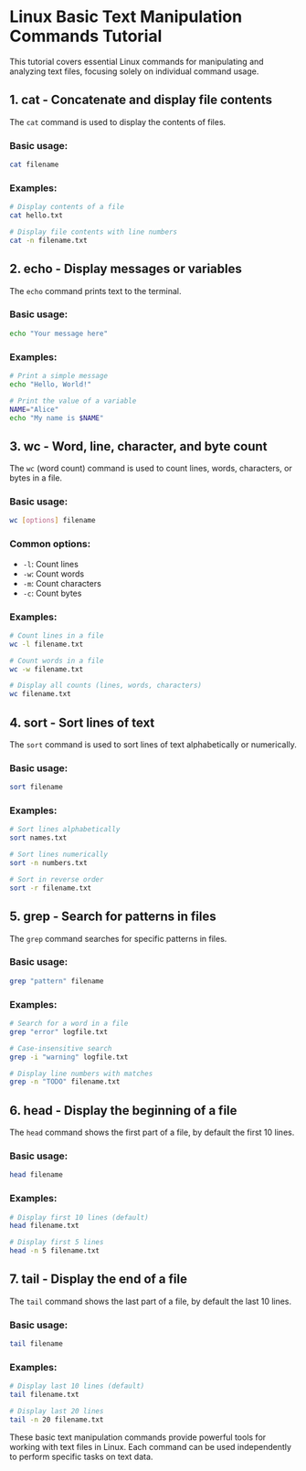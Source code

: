 # Linux Basic Text Manipulation Commands Tutorial

This tutorial covers essential Linux commands for manipulating and analyzing text files, focusing solely on individual command usage.

## 1. cat - Concatenate and display file contents

The `cat` command is used to display the contents of files.

### Basic usage:
```bash
cat filename
```

### Examples:
```bash
# Display contents of a file
cat hello.txt

# Display file contents with line numbers
cat -n filename.txt
```

## 2. echo - Display messages or variables

The `echo` command prints text to the terminal.

### Basic usage:
```bash
echo "Your message here"
```

### Examples:
```bash
# Print a simple message
echo "Hello, World!"

# Print the value of a variable
NAME="Alice"
echo "My name is $NAME"
```

## 3. wc - Word, line, character, and byte count

The `wc` (word count) command is used to count lines, words, characters, or bytes in a file.

### Basic usage:
```bash
wc [options] filename
```

### Common options:
- `-l`: Count lines
- `-w`: Count words
- `-m`: Count characters
- `-c`: Count bytes

### Examples:
```bash
# Count lines in a file
wc -l filename.txt

# Count words in a file
wc -w filename.txt

# Display all counts (lines, words, characters)
wc filename.txt
```

## 4. sort - Sort lines of text

The `sort` command is used to sort lines of text alphabetically or numerically.

### Basic usage:
```bash
sort filename
```

### Examples:
```bash
# Sort lines alphabetically
sort names.txt

# Sort lines numerically
sort -n numbers.txt

# Sort in reverse order
sort -r filename.txt
```

## 5. grep - Search for patterns in files

The `grep` command searches for specific patterns in files.

### Basic usage:
```bash
grep "pattern" filename
```

### Examples:
```bash
# Search for a word in a file
grep "error" logfile.txt

# Case-insensitive search
grep -i "warning" logfile.txt

# Display line numbers with matches
grep -n "TODO" filename.txt
```

## 6. head - Display the beginning of a file

The `head` command shows the first part of a file, by default the first 10 lines.

### Basic usage:
```bash
head filename
```

### Examples:
```bash
# Display first 10 lines (default)
head filename.txt

# Display first 5 lines
head -n 5 filename.txt
```

## 7. tail - Display the end of a file

The `tail` command shows the last part of a file, by default the last 10 lines.

### Basic usage:
```bash
tail filename
```

### Examples:
```bash
# Display last 10 lines (default)
tail filename.txt

# Display last 20 lines
tail -n 20 filename.txt
```

These basic text manipulation commands provide powerful tools for working with text files in Linux. Each command can be used independently to perform specific tasks on text data.
